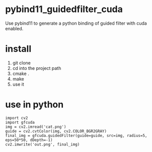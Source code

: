 # pybind11_guidedfilter_cuda
Use pybind11 to generate a python binding of guided filter with cuda enabled.

# install
1. git clone
2. cd into the project path
3. cmake .
4. make
5. use it

# use in python
```
import cv2
import gfcuda
img = cv2.imread('cat.png')
guide = cv2.cvtColor(img, cv2.COLOR_BGR2GRAY)
final_img = gfcuda.guidedFilter(guide=guide, src=img, radius=5, eps=50*50, dDepth=-1)
cv2.imwrite('out.png', final_img)
```
